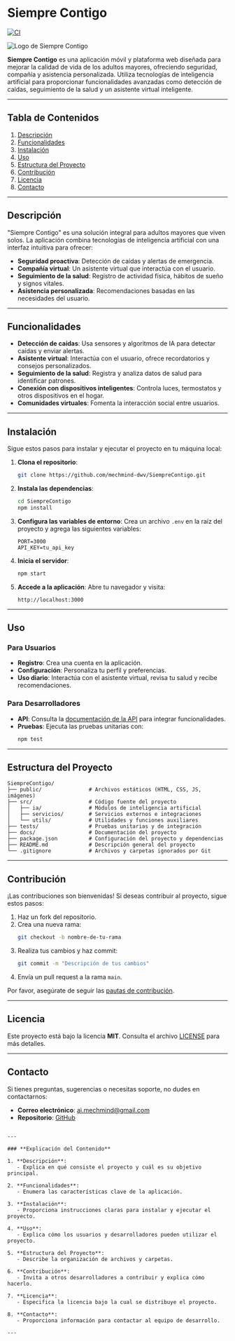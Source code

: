 # Siempre Contigo

[![CI](https://github.com/mechmind-dwv/SiempreContigo/actions/workflows/ci.yml/badge.svg)](https://github.com/mechmind-dwv/SiempreContigo/actions/workflows/ci.yml)

![Logo de Siempre Contigo](public/img/logo.png) <!-- Si tienes un logo -->

**Siempre Contigo** es una aplicación móvil y plataforma web diseñada para mejorar la calidad de vida de los adultos mayores, ofreciendo seguridad, compañía y asistencia personalizada. Utiliza tecnologías de inteligencia artificial para proporcionar funcionalidades avanzadas como detección de caídas, seguimiento de la salud y un asistente virtual inteligente.

---

## Tabla de Contenidos
1. [Descripción](#descripción)
2. [Funcionalidades](#funcionalidades)
3. [Instalación](#instalación)
4. [Uso](#uso)
5. [Estructura del Proyecto](#estructura-del-proyecto)
6. [Contribución](#contribución)
7. [Licencia](#licencia)
8. [Contacto](#contacto)

---

## Descripción
"Siempre Contigo" es una solución integral para adultos mayores que viven solos. La aplicación combina tecnologías de inteligencia artificial con una interfaz intuitiva para ofrecer:

- **Seguridad proactiva**: Detección de caídas y alertas de emergencia.
- **Compañía virtual**: Un asistente virtual que interactúa con el usuario.
- **Seguimiento de la salud**: Registro de actividad física, hábitos de sueño y signos vitales.
- **Asistencia personalizada**: Recomendaciones basadas en las necesidades del usuario.

---

## Funcionalidades
- **Detección de caídas**: Usa sensores y algoritmos de IA para detectar caídas y enviar alertas.
- **Asistente virtual**: Interactúa con el usuario, ofrece recordatorios y consejos personalizados.
- **Seguimiento de la salud**: Registra y analiza datos de salud para identificar patrones.
- **Conexión con dispositivos inteligentes**: Controla luces, termostatos y otros dispositivos en el hogar.
- **Comunidades virtuales**: Fomenta la interacción social entre usuarios.

---

## Instalación
Sigue estos pasos para instalar y ejecutar el proyecto en tu máquina local:

1. **Clona el repositorio**:
   ```bash
   git clone https://github.com/mechmind-dwv/SiempreContigo.git
   ```

2. **Instala las dependencias**:
   ```bash
   cd SiempreContigo
   npm install
   ```

3. **Configura las variables de entorno**:
   Crea un archivo `.env` en la raíz del proyecto y agrega las siguientes variables:
   ```env
   PORT=3000
   API_KEY=tu_api_key
   ```

4. **Inicia el servidor**:
   ```bash
   npm start
   ```

5. **Accede a la aplicación**:
   Abre tu navegador y visita:
   ```
   http://localhost:3000

   ```
---

## Uso
### Para Usuarios
- **Registro**: Crea una cuenta en la aplicación.
- **Configuración**: Personaliza tu perfil y preferencias.
- **Uso diario**: Interactúa con el asistente virtual, revisa tu salud y recibe recomendaciones.

### Para Desarrolladores
- **API**: Consulta la [documentación de la API](docs/api.md) para integrar funcionalidades.
- **Pruebas**: Ejecuta las pruebas unitarias con:
  ```bash
  npm test
  ```

---

## Estructura del Proyecto
```
SiempreContigo/
├── public/               # Archivos estáticos (HTML, CSS, JS, imágenes)
├── src/                  # Código fuente del proyecto
│   ├── ia/               # Módulos de inteligencia artificial
│   ├── servicios/        # Servicios externos e integraciones
│   └── utils/            # Utilidades y funciones auxiliares
├── tests/                # Pruebas unitarias y de integración
├── docs/                 # Documentación del proyecto
├── package.json          # Configuración del proyecto y dependencias
├── README.md             # Descripción general del proyecto
└── .gitignore            # Archivos y carpetas ignorados por Git
```

---

## Contribución
¡Las contribuciones son bienvenidas! Si deseas contribuir al proyecto, sigue estos pasos:

1. Haz un fork del repositorio.
2. Crea una nueva rama:
   ```bash
   git checkout -b nombre-de-tu-rama
   ```
3. Realiza tus cambios y haz commit:
   ```bash
   git commit -m "Descripción de tus cambios"
   ```
4. Envía un pull request a la rama `main`.

Por favor, asegúrate de seguir las [pautas de contribución](CONTRIBUTING.md).

---

## Licencia
Este proyecto está bajo la licencia **MIT**. Consulta el archivo [LICENSE](LICENSE) para más detalles.

---

## Contacto
Si tienes preguntas, sugerencias o necesitas soporte, no dudes en contactarnos:

- **Correo electrónico**: ai.mechmind@gmail.com
- **Repositorio**: [GitHub](https://github.com/mechmind-dwv/SiempreContigo)
```

---

### **Explicación del Contenido**

1. **Descripción**:
   - Explica en qué consiste el proyecto y cuál es su objetivo principal.

2. **Funcionalidades**:
   - Enumera las características clave de la aplicación.

3. **Instalación**:
   - Proporciona instrucciones claras para instalar y ejecutar el proyecto.

4. **Uso**:
   - Explica cómo los usuarios y desarrolladores pueden utilizar el proyecto.

5. **Estructura del Proyecto**:
   - Describe la organización de archivos y carpetas.

6. **Contribución**:
   - Invita a otros desarrolladores a contribuir y explica cómo hacerlo.

7. **Licencia**:
   - Especifica la licencia bajo la cual se distribuye el proyecto.

8. **Contacto**:
   - Proporciona información para contactar al equipo de desarrollo.

---
